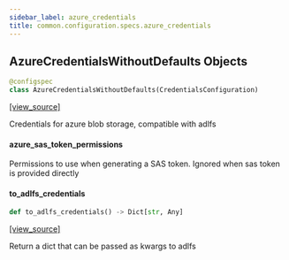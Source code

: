 ```yaml
---
sidebar_label: azure_credentials
title: common.configuration.specs.azure_credentials
---
```


## AzureCredentialsWithoutDefaults Objects

```python
@configspec
class AzureCredentialsWithoutDefaults(CredentialsConfiguration)
```

[[view_source]](https://github.com/dlt-hub/dlt/blob/30d0f64fb2cdbacc2e88fdb304371650f417e1f0/dlt/common/configuration/specs/azure_credentials.py#L14)

Credentials for azure blob storage, compatible with adlfs

#### azure\_sas\_token\_permissions

Permissions to use when generating a SAS token. Ignored when sas token is provided directly

#### to\_adlfs\_credentials

```python
def to_adlfs_credentials() -> Dict[str, Any]
```

[[view_source]](https://github.com/dlt-hub/dlt/blob/30d0f64fb2cdbacc2e88fdb304371650f417e1f0/dlt/common/configuration/specs/azure_credentials.py#L23)

Return a dict that can be passed as kwargs to adlfs

